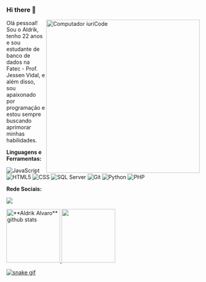 
### Hi there 👋
<img src="https://i.pinimg.com/originals/3e/fc/f1/3efcf1e9a5f2c3354714699b321221b4.gif" min-width="400px" max-width="400px" width="400px" align="right" alt="Computador iuriCode">

<p align="left"> 
Olá pessoal! Sou o Aldrik, tenho 22 anos e sou estudante de banco de dados na Fatec - Prof. Jessen Vidal, e além disso, sou apaixonado por programação e estou sempre buscando aprimorar minhas habilidades. 

</p>

  **Linguagens e Ferramentas:**

<!-- ![Java](https://img.shields.io/badge/-Java-000000?style=flat&logo=Java&logoColor=007396) -->
![JavaScript](https://img.shields.io/badge/-JavaScript-000000?style=flat&logo=javascript)
![HTML5](https://img.shields.io/badge/-HTML5-000000?style=flat&logo=HTML5)
![CSS](https://img.shields.io/badge/-CSS-000000?style=flat&logo=CSS3&logoColor=1572B6)
![SQL Server](https://img.shields.io/badge/-SQL%20Server-000000?style=flat&logo=microsoft%20sql%20server)
![Git](https://img.shields.io/badge/-Git-000000?style=flat&logo=git)
![Python](https://img.shields.io/badge/Python-3.10-000000?style=flat&logo=python)
![PHP](https://img.shields.io/badge/PHP-7.4-000000?style=flat&logo=php)
</p>

 **Rede Sociais:**
 
  <a href="https://www.linkedin.com/in/aldrik-alvaro-0bb952180/" alt="Linkedin">
  <img src="https://img.shields.io/badge/-Linkedin-0e76a8?style=flat-square&logo=Linkedin&logoColor=white&link=LINK-DO-SEU-LINKEDIN" /></a>
</p>  
  
<a href="https://github.com/Aldrik-Alvaro">
 <img height="140em" src="https://github-readme-stats.vercel.app/api?username=Aldrik-Alvaro&show_icons=true&theme=dark&line_height=27" alt="**Aldrik Alvaro** github stats"/>
</a>
<a href="https://github.com/Aldrik-Alvaro">
<img height="140em" src="https://github-readme-stats.vercel.app/api/top-langs/?username=Aldrik-Alvaro&layout=compact&langs_count=7&theme=dark&line_height=27"/>

![snake gif](https://raw.githubusercontent.com/Aldrik-Alvaro/Aldrik-Alvaro/output/github-contribution-grid-snake.gif)
